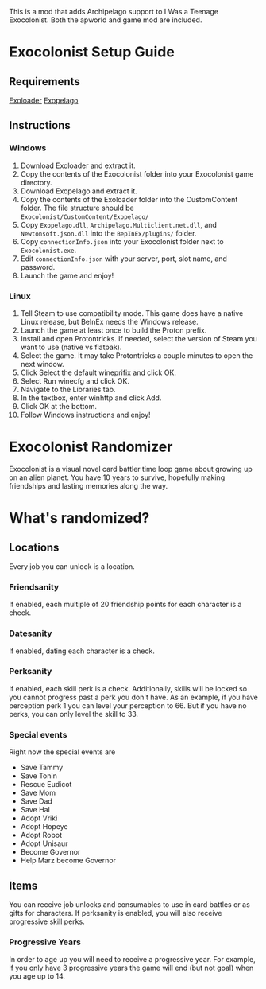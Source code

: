 This is a mod that adds Archipelago support to I Was a Teenage Exocolonist. Both the apworld and game mod are included.

# Exocolonist Setup Guide

## Requirements

[Exoloader](https://github.com/Pandemonium14/ExoLoader/releases)
[Exopelago](https://github.com/pamymaf/Exocolonist-AP/releases)

## Instructions

### Windows

1. Download Exoloader and extract it.
2. Copy the contents of the Exocolonist folder into your Exocolonist game directory.
3. Download Exopelago and extract it.
4. Copy the contents of the Exoloader folder into the CustomContent folder.
  The file structure should be `Exocolonist/CustomContent/Exopelago/`
5. Copy `Exopelago.dll`, `Archipelago.Multiclient.net.dll`, and `Newtonsoft.json.dll` into the `BepInEx/plugins/` folder.
6. Copy `connectionInfo.json` into your Exocolonist folder next to `Exocolonist.exe`.
7. Edit `connectionInfo.json` with your server, port, slot name, and password.
8. Launch the game and enjoy!

### Linux

1. Tell Steam to use compatibility mode.
  This game does have a native Linux release, but BeInEx needs the Windows release.
2. Launch the game at least once to build the Proton prefix.
3. Install and open Protontricks.
  If needed, select the version of Steam you want to use (native vs flatpak).
4. Select the game.
  It may take Protontricks a couple minutes to open the next window.
5. Click Select the default wineprifix and click OK.
6. Select Run winecfg and click OK.
7. Navigate to the Libraries tab.
8. In the textbox, enter winhttp and click Add.
9. Click OK at the bottom.
10. Follow Windows instructions and enjoy!

# Exocolonist Randomizer

Exocolonist is a visual novel card battler time loop game about growing up on an alien planet. You have 10 years to survive, hopefully making friendships and lasting memories along the way.

# What's randomized?

## Locations

Every job you can unlock is a location.

### Friendsanity

If enabled, each multiple of 20 friendship points for each character is a check.

### Datesanity

If enabled, dating each character is a check.

### Perksanity

If enabled, each skill perk is a check. Additionally, skills will be locked so you cannot progress past a perk you don't have. As an example, if you have perception perk 1 you can level your perception to 66. But if you have no perks, you can only level the skill to 33.

### Special events

Right now the special events are
  - Save Tammy
  - Save Tonin
  - Rescue Eudicot
  - Save Mom
  - Save Dad
  - Save Hal
  - Adopt Vriki
  - Adopt Hopeye
  - Adopt Robot
  - Adopt Unisaur
  - Become Governor
  - Help Marz become Governor


## Items

You can receive job unlocks and consumables to use in card battles or as gifts for characters. If perksanity is enabled, you will also receive progressive skill perks.

### Progressive Years

In order to age up you will need to receive a progressive year. For example, if you only have 3 progressive years the game will end (but not goal) when you age up to 14.